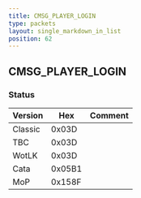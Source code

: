 ```yaml
---
title: CMSG_PLAYER_LOGIN
type: packets
layout: single_markdown_in_list
position: 62
---
```


## CMSG_PLAYER_LOGIN

### Status

Version    | Hex        | Comment
---------- | ---------- | ---------- 
Classic    | 0x03D      | 
TBC        | 0x03D      | 
WotLK      | 0x03D      | 
Cata       | 0x05B1     | 
MoP        | 0x158F     | 